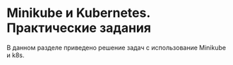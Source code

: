 # Minikube и Kubernetes. Практические задания
В данном разделе приведено решение задач с использование Minikube и k8s.
